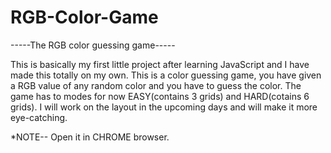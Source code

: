 # RGB-Color-Game
-----The RGB color guessing game-----

This is basically my first little project after learning JavaScript and I have made this totally on my own.
This is a color guessing game, you have given a RGB value of any random color and you have to guess the color. The game has to modes for now EASY(contains 3 grids) and HARD(cotains 6 grids). I will work on the layout in the upcoming days and will make it more eye-catching.

*NOTE-- Open it in CHROME browser.
